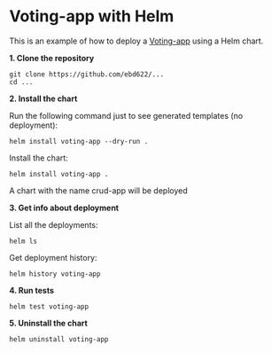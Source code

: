 # Voting-app with Helm

This is an example of how to deploy a [Voting-app](https://github.com/ebd622/k8s-into/blob/master/session_4.md) using a Helm chart.

**1. Clone the repository**
```
git clone https://github.com/ebd622/...
cd ...
```

**2. Install the chart**

Run the following command just to see generated templates (no deployment):

```
helm install voting-app --dry-run .
```

Install the chart:
```
helm install voting-app .
```
A chart with the name crud-app will be deployed
 

**3. Get info about deployment**

List all the deployments:
```
helm ls
```
Get deployment history:
```
helm history voting-app
```

**4. Run tests**

```
helm test voting-app
```

**5. Uninstall the chart**
```
helm uninstall voting-app
```
